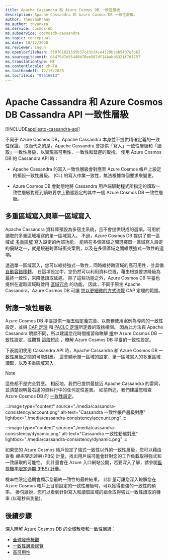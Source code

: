 ```yaml
---
title: Apache Cassandra 和 Azure Cosmos DB 一致性層級
description: Apache Cassandra 和 Azure Cosmos DB 一致性層級。
author: TheovanKraay
ms.author: thvankra
ms.service: cosmos-db
ms.subservice: cosmosdb-cassandra
ms.topic: conceptual
ms.date: 10/12/2020
ms.reviewer: sngun
ms.openlocfilehash: 3107610215d5b37c43124ce4129b2eb5437e3b62
ms.sourcegitcommit: 66479d7e55449b78ee587df14babb6321f7d1757
ms.translationtype: MT
ms.contentlocale: zh-TW
ms.lasthandoff: 12/15/2020
ms.locfileid: "97516813"
---
```

# <a name="apache-cassandra-and-azure-cosmos-db-cassandra-api-consistency-levels"></a>Apache Cassandra 和 Azure Cosmos DB Cassandra API 一致性層級
[!INCLUDE[appliesto-cassandra-api](includes/appliesto-cassandra-api.md)]

不同于 Azure Cosmos DB，Apache Cassandra 本身並不提供精確定義的一致性保證。 取而代之的是，Apache Cassandra 會提供「寫入」一致性層級和「讀取」一致性層級，以實現高可用性、一致性和延遲的取捨。 使用 Azure Cosmos DB 的 Cassandra API 時：

* Apache Cassandra 的寫入一致性層級會對應至 Azure Cosmos 帳戶上設定的預設一致性層級。  (CL) 的寫入作業一致性，無法根據每個要求來變更。

* Azure Cosmos DB 會動態地將 Cassandra 用戶端驅動程式所指定的讀取一致性層級對應到讀取要求上動態設定的其中一個 Azure Cosmos DB 一致性層級。

## <a name="multi-region-writes-vs-single-region-writes"></a>多重區域寫入與單一區域寫入

Apache Cassandra 資料庫預設為多宿主系統，且不會提供現成的選項，可用於讀取的多重區域複寫的單一區域寫入。 不過，Azure Cosmos DB 提供了單一區域或 [多重區域](how-to-multi-master.md) 寫入設定的內部功能。 能夠在多個區域之間選擇單一區域寫入設定的優點之一，就是規避跨區域衝突案例，以及在多個區域之間維護強式一致性的選項。 

透過單一區域寫入，您可以維持強式一致性，同時維持跨區域的高可用性，並具備 [自動容錯移轉](high-availability.md#multi-region-accounts-with-a-single-write-region-write-region-outage)。 在這項設定中，您仍然可以利用資料位置，藉由根據要求降級為最終一致性，來降低讀取延遲。 除了這些功能之外，Azure Cosmos DB 平臺也提供在選取區域時啟用 [區域冗余](high-availability.md#availability-zone-support) 的功能。 因此，不同于原生 Apache Cassandra，Azure Cosmos DB 可讓 [您以更細微的方式流覽](consistency-levels.md#rto) CAP 定理的範圍。

## <a name="mapping-consistency-levels"></a>對應一致性層級

Azure Cosmos DB 平臺提供一組五個定義完善、以商務使用案例為導向的一致性設定，並與 [CAP 定理](https://en.wikipedia.org/wiki/CAP_theorem) 和 [PACLC 定理](https://en.wikipedia.org/wiki/PACELC_theorem)所定義的取捨相關。 因為此方法與 Apache Cassandra 明顯不同，所以建議您花時間複習和瞭解 [檔](consistency-levels.md)中 Azure Cosmos DB 一致性設定，或觀賞 [這段短片](https://www.youtube.com/watch?v=t1--kZjrG-o) ，瞭解 Azure Cosmos DB 平臺的一致性設定。

下表說明使用 Cassandra API 時，Apache Cassandra 和 Azure Cosmos DB 一致性層級之間的可能對應。 這會顯示單一區域的設定、單一區域寫入的多重區域讀取，以及多重區域寫入。

> [!NOTE]
> 這些都不是完全對應。 相反地，我們已提供最接近 Apache Cassandra 的雷同，並清楚說明最右邊的資料行中的任何定性差異。 如前所述，我們建議您檢查 Azure Cosmos DB 的 [一致性設定](consistency-levels.md)。 

:::image type="content" source="./media/cassandra-consistency/account.png" alt-text="Cassandra 一致性帳戶層級對應" lightbox="./media/cassandra-consistency/account.png" :::

:::image type="content" source="./media/cassandra-consistency/dynamic.png" alt-text="Cassandra 一致性動態對應" lightbox="./media/cassandra-consistency/dynamic.png" :::

如果您的 Azure Cosmos 帳戶設定了強式一致性以外的一致性層級，您可以藉由查看 *機率限定過期* (PBS) 計量，找出用戶端可能會針對您的工作負載取得強式和一致讀取的可能性。 此計量會在 Azure 入口網站公開，若要深入了解，請參閱[監視機率限定過期 (PBS) 計量](how-to-manage-consistency.md#monitor-probabilistically-bounded-staleness-pbs-metric)。

機率性限定過期會顯示您最終一致性的最終結果。 此計量可讓您深入瞭解您在 Azure Cosmos 帳戶上目前設定的一致性層級時，可以獲得更強的一致性的頻率。 換句話說，您可以看到針對寫入和讀取區域的組合取得強式一致性讀取的機率 (以毫秒來測量)。

## <a name="next-steps"></a>後續步驟

深入瞭解 Azure Cosmos DB 的全域散發和一致性層級：

* [全球發佈概觀](distribute-data-globally.md)
* [一致性層級總覽](consistency-levels.md)
* [高可用性](high-availability.md)
